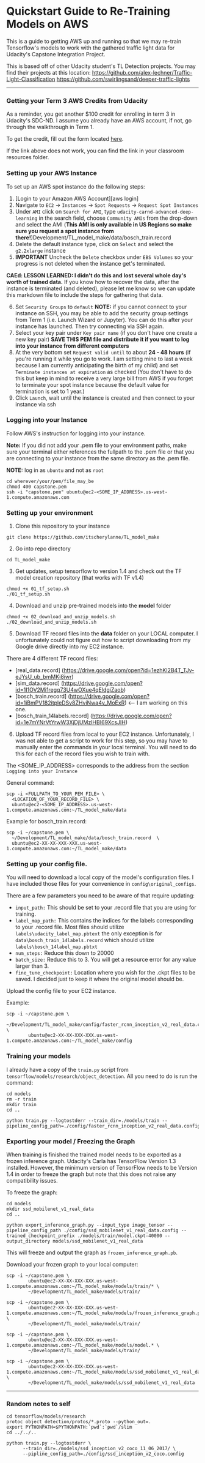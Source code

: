 # Quickstart Guide to Re-Training Models on AWS

This is a guide to getting AWS up and running so that we may re-train Tensorflow's models to work with the gathered traffic light data for Udacity's Capstone Integration Project.


This is based off of other Udacity student's TL Detection projects. You may find their projects at this location:
https://github.com/alex-lechner/Traffic-Light-Classification
https://github.com/swirlingsand/deeper-traffic-lights

-------------
### Getting your Term 3 AWS Credits from Udacity

As a reminder, you get another $100 credit for enrolling in term 3 in Udacity's SDC-ND. I assume you already have an AWS account, if not, go through the walkthrough in Term 1.

To get the credit, fill out the form located [here](https://www.awseducate.com/PromotionSignup?pcode=400HZJ).

If the link above does not work, you can find the link in your classroom resources folder.

### Setting up your AWS Instance

To set up an AWS spot instance do the following steps:
1. [Login to your Amazon AWS Account][aws login]
2. Navigate to ``EC2`` -> ``Instances`` -> ``Spot Requests`` -> ``Request Spot Instances``
3. Under ``AMI`` click on ``Search for AMI``, type ``udacity-carnd-advanced-deep-learning`` in the search field, choose ``Community AMIs`` from the drop-down and select the AMI (**This AMI is only available in US Regions so make sure you request a spot instance from there!**)Development/TL_model_make/data/bosch_train.record
4. Delete the default instance type, click on ``Select`` and select the ``g2.2xlarge`` instance
5. **IMPORTANT** Uncheck the ``Delete`` checkbox under ``EBS Volumes`` so your progress is not deleted when the instance get's terminated.

  **CAEd: LESSON LEARNED: I didn't do this and lost several whole day's worth of trained data.** If you know how to recover the data, after the instance is terminated (and deleted), please let me know so we can update this markdown file to include the steps for gathering that data.

6. Set ``Security Groups`` to ``default``
  **NOTE:** if you cannot connect to your instance on SSH, you may be able to add the security group settings from Term 1 (i.e. Launch Wizard or Jupyter). You can do this after your instance has launched. Then try connecting via SSH again.
7. Select your key pair under ``Key pair name`` (if you don't have one create a new key pair) **SAVE THIS PEM file and distribute it if you want to log into your instance from different computers**
8. At the very bottom set ``Request valid until`` to about **24 - 48 hours** (if you're running it while you go to work. I am setting mine to last a week because I am currently anticipating the birth of my child) and set ``Terminate instances at expiration`` as checked (You don't have to do this but keep in mind to receive a very large bill from AWS if you forget to terminate your spot instance because the default value for termination is set to 1 year.)
9. Click ``Launch``, wait until the instance is created and then connect to your instance via ssh

### Logging into your Instance
Follow AWS's instruction for logging into your instance.

**Note:** If you did not add your .pem file to your environment paths, make sure your terminal either references the fullpath to the .pem file or that you are connecting to your instance from the same directory as the .pem file.

**NOTE:** log in as `ubuntu` and not as `root`
```
cd wherever/your/pem/file_may_be
chmod 400 capstone.pem
ssh -i "capstone.pem" ubuntu@ec2-<SOME_IP_ADDRESS>.us-west-1.compute.amazonaws.com
```

### Setting up your environment

1. Clone this repository to your instance
```
git clone https://github.com/itscherylanne/TL_model_make
```
2. Go into repo directory
```
cd TL_model_make
```
3. Get updates, setup tensorflow to version 1.4 and check out the TF model creation repository (that works with TF v1.4)
```
chmod +x 01_tf_setup.sh
./01_tf_setup.sh
```
4. Download and unzip pre-trained models into the **model** folder
```
chmod +x 02_download_and_unzip_models.sh
./02_download_and_unzip_models.sh
```

5.  Download TF record files into the **data** folder on your LOCAL computer. I unfortunately could not figure out how to script downloading from my Google drive directly into my EC2 instance.

There are 4 different TF record files:
- [real_data.record] (https://drive.google.com/open?id=1ezhKl2B4T_TJv-eJYsU_ub_bmMKi8iwr)
- [sim_data.record] (https://drive.google.com/open?id=1I1OV2Mi1regq73U4wOXue4qEldgjZaob)
- [bosch_train.record] (https://drive.google.com/open?id=1iBmPV182itpleDSv8ZHviNwa4v_MoExR) <-- I am working on this one.
- [bosch_train_14labels.record] (https://drive.google.com/open?id=1e7mYNrVtYrwW3XjDjUMzIHBI69XcsJIH)


6. Upload TF record files from local to your EC2 instance. Unfortunately, I was not able to get a script to work for this step, so you may have to manually enter the commands in your local terminal. You will need to do this for each of the record files you wish to train with.

The <SOME_IP_ADDRESS> corresponds to the address from the section `Logging into your Instance`

General command:
```
scp -i <FULLPATH_TO_YOUR_PEM_FILE> \
  <LOCATION_OF_YOUR_RECORD_FILE> \
  ubuntu@ec2-<SOME_IP_ADDRESS>.us-west-1.compute.amazonaws.com:~/TL_model_make/data
```

Example for bosch_train.record:
```
scp -i ~/capstone.pem \
  ~/Development/TL_model_make/data/bosch_train.record  \
  ubuntu@ec2-XX-XX-XXX-XXX.us-west-1.compute.amazonaws.com:~/TL_model_make/data
```

### Setting up your config file.
You will need to download a local copy of the model's configuration files. I have included those files for your convenience in `config\original_configs`.

There are a few parameters you need to be aware of that require updating:
- `input_path:` This should be set to your .record file that you are using for training.
- `label_map_path:` This contains the indices for the labels corresponding to your .record file. Most files should utilize `labels\udacity_label_map.pbtext` the only exception is for `data\bosch_train_14labels.record` which should utilize `labels\bosch_14label_map.pbtxt`
- `num_steps:` Reduce this down to 20000
- `batch_size:` Reduce this to 3. You will get a resource error for any value larger than 3.
- `fine_tune_checkpoint:` Location where you wish for the .ckpt files to be saved. I decided just to keep it where the original model should be.

Upload the config file to your EC2 instance.

Example:
```
scp -i ~/capstone.pem \
        ~/Development/TL_model_make/config/faster_rcnn_inception_v2_real_data.config \
        ubuntu@ec2-XX-XX-XXX-XXX.us-west-1.compute.amazonaws.com:~/TL_model_make/config
```

### Training your models
I already have a copy of the `train.py` script from `tensorflow/models/research/object_detection`. All you need to do is run the command:

```
cd models
rm -r train
mkdir train
cd ..

python train.py --logtostderr --train_dir=./models/train --pipeline_config_path=./config/faster_rcnn_inception_v2_real_data.config
```


### Exporting your model  / Freezing the Graph
When training is finished the trained model needs to be exported as a frozen inference graph. Udacity's Carla has TensorFlow Version 1.3 installed. However, the minimum version of TensorFlow needs to be Version 1.4 in order to freeze the graph but note that this does not raise any compatibility issues.

To freeze the graph:
```
cd models
mkdir ssd_mobilenet_v1_real_data
cd ..

python export_inference_graph.py --input_type image_tensor --pipeline_config_path ./config/ssd_mobilenet_v1_real_data.config --trained_checkpoint_prefix ./models/train/model.ckpt-40000 --output_directory models/ssd_mobilenet_v1_real_data
```
This will freeze and output the graph as ``frozen_inference_graph.pb``.


Download your frozen graph to your local computer:
```
scp -i ~/capstone.pem \
        ubuntu@ec2-XX-XX-XXX-XXX.us-west-1.compute.amazonaws.com:~/TL_model_make/models/train/* \
        ~/Development/TL_model_make/models/train/

scp -i ~/capstone.pem \
        ubuntu@ec2-XX-XX-XXX-XXX.us-west-1.compute.amazonaws.com:~/TL_model_make/models/frozen_inference_graph.pb \
        ~/Development/TL_model_make/models/train/

scp -i ~/capstone.pem \
        ubuntu@ec2-XX-XX-XXX-XXX.us-west-1.compute.amazonaws.com:~/TL_model_make/models/model.* \
        ~/Development/TL_model_make/models/train/

scp -i ~/capstone.pem \
        ubuntu@ec2-XX-XX-XXX-XXX.us-west-1.compute.amazonaws.com:~/TL_model_make/models/ssd_mobilenet_v1_real_data/* \
        ~/Development/TL_model_make/models/ssd_mobilenet_v1_real_data

```   
---------------
### Random notes to self
```
cd tensorflow/models/research
protoc object_detection/protos/*.proto --python_out=.
export PYTHONPATH=$PYTHONPATH:`pwd`:`pwd`/slim
cd ../../..

```

```
python train.py --logtostderr \
      --train_dir=./models/ssd_inception_v2_coco_11_06_2017/ \
      --pipline_config_path=./config/ssd_inception_v2_coco.config
```
